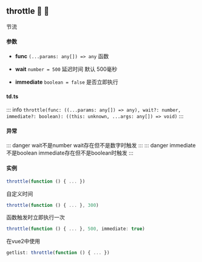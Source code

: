 ## throttle :tada: :100: 
节流
#### 参数 
- **func** `(...params: any[]) => any` 函数
 
- **wait** `number = 500` 延迟时间 默认 500毫秒
 
- **immediate** `boolean = false` 是否立即执行
 
#### td.ts
::: info
`throttle(func: ((...params: any[]) => any), wait?: number, immediate?: boolean): ((this: unknown, ...args: any[]) => void)`
:::
#### 异常 
::: danger
wait不是number wait存在但不是数字时触发
:::
::: danger
immediate不是boolean immediate存在但不是boolean时触发
:::
#### 实例 
```ts
throttle(function () { ... })
```
自定义时间


```ts
throttle(function () { ... }, 300)
```
函数触发时立即执行一次


```ts
throttle(function () { ... }, 500, immediate: true)
```
在vue2中使用


```ts
getlist: throttle(function () { ... })
```
